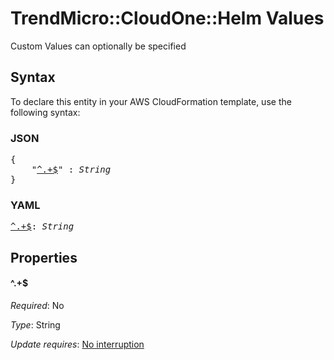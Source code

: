 # TrendMicro::CloudOne::Helm Values

Custom Values can optionally be specified

## Syntax

To declare this entity in your AWS CloudFormation template, use the following syntax:

### JSON

<pre>
{
    "<a href="#^.+$" title="^.+$">^.+$</a>" : <i>String</i>
}
</pre>

### YAML

<pre>
<a href="#^.+$" title="^.+$">^.+$</a>: <i>String</i>
</pre>

## Properties

#### \^.+$

_Required_: No

_Type_: String

_Update requires_: [No interruption](https://docs.aws.amazon.com/AWSCloudFormation/latest/UserGuide/using-cfn-updating-stacks-update-behaviors.html#update-no-interrupt)

